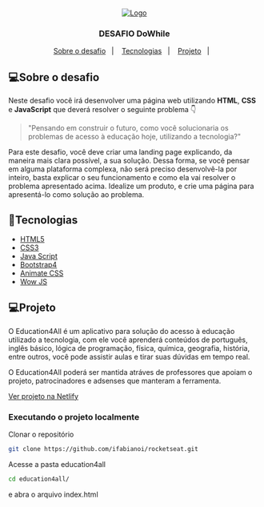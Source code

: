 <!-- PROJECT LOGO -->
<br />
<p align="center">
  <a href="https://rocketseat.com.br">
    <img src="https://s3-sa-east-1.amazonaws.com/rocketseat-cdn/rocketseat_logo_roxa.png" alt="Logo">
  </a>

  <h3 align="center">DESAFIO DoWhile</h3>
</p>

<p align="center">
  <a href="#sobre o desafio">Sobre o desafio</a>&nbsp;&nbsp;&nbsp;|&nbsp;&nbsp;&nbsp;
  <a href="#tecnologias">Tecnologias</a>&nbsp;&nbsp;&nbsp;|&nbsp;&nbsp;&nbsp;
  <a href="#projeto">Projeto</a>&nbsp;&nbsp;&nbsp;|&nbsp;&nbsp;&nbsp;
</p>

## 💻Sobre o desafio
Neste desafio você irá desenvolver uma página web utilizando **HTML**, **CSS** e **JavaScript** que deverá resolver o seguinte problema 👇

> "Pensando em construir o futuro, como você solucionaria os problemas de acesso à educação hoje, utilizando a tecnologia?"
> 

Para este desafio, você deve criar uma landing page explicando, da maneira mais clara possível, a sua solução. Dessa forma, se você pensar em alguma plataforma complexa, não será preciso desenvolvê-la por inteiro, basta explicar o seu funcionamento e como ela vai resolver o problema apresentado acima. Idealize um produto, e crie uma página para apresentá-lo como solução ao problema.

## 🚀Tecnologias

- [HTML5](https://www.w3schools.com/html/)
- [CSS3](https://www.w3schools.com/css/)
- [Java Script](https://www.javascript.com)
- [Bootstrap4](https://getbootstrap.com/)
- [Animate CSS](https://animate.style/)
- [Wow JS](https://wowjs.uk/)

## 💻Projeto

O Education4All é um aplicativo para solução do acesso à educação utilizado a tecnologia, com ele você aprenderá conteúdos de português, inglês básico, lógica de programação, física, química, geografia, história, entre outros, você pode assistir aulas e tirar suas dúvidas em tempo real.

O Education4All poderá ser mantida atráves de professores que apoiam o projeto, patrocinadores e adsenses que manteram a ferramenta.

[Ver projeto na Netlify](https://education4all.netlify.app/)

### Executando o projeto localmente

Clonar o repositório
```bash
git clone https://github.com/ifabianoi/rocketseat.git
```

Acesse a pasta education4all
```bash
cd education4all/
```

e abra o arquivo index.html
